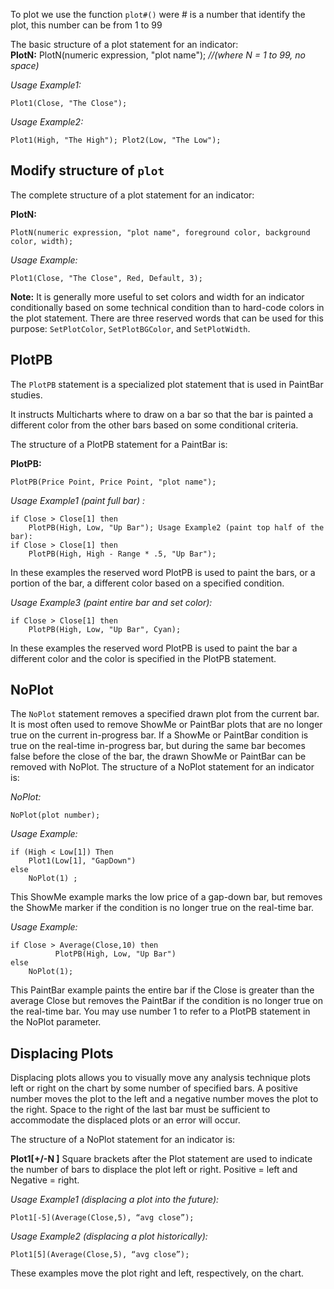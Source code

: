 To plot we use the function `plot#()` were # is a number that identify the plot, this number can be from 1 to 99

The basic structure of a plot statement for an indicator:  
**PlotN:** PlotN(numeric expression, "plot name"); *//(where N = 1 to 99, no space)*  

*Usage Example1:*  
```
Plot1(Close, "The Close");    
```

*Usage Example2:*  
```
Plot1(High, "The High"); Plot2(Low, "The Low");  
```

## Modify structure of `plot`

The complete structure of a plot statement for an indicator:  

**PlotN:** 
```
PlotN(numeric expression, "plot name", foreground color, background color, width);
```

*Usage Example:*  
```
Plot1(Close, "The Close", Red, Default, 3);
```

**Note:** It is generally more useful to set colors and width for an indicator conditionally based on some technical condition than to hard-code colors in the plot statement. There are three reserved words that can be used for this purpose: `SetPlotColor`, `SetPlotBGColor`, and `SetPlotWidth`.

## PlotPB
The `PlotPB` statement is a specialized plot statement that is used in PaintBar studies. 

It instructs Multicharts where to draw on a bar so that the bar is painted a different color from the other bars based on some conditional criteria. 

The structure of a PlotPB statement for a PaintBar is:

**PlotPB:** 
```
PlotPB(Price Point, Price Point, "plot name");
```

*Usage Example1 (paint full bar) :*
```
if Close > Close[1] then
    PlotPB(High, Low, "Up Bar"); Usage Example2 (paint top half of the bar):
if Close > Close[1] then
    PlotPB(High, High - Range * .5, "Up Bar");
```

In these examples the reserved word PlotPB is used to paint the bars, or a portion of the bar, a different color based on a specified condition.

*Usage Example3 (paint entire bar and set color):* 
```
if Close > Close[1] then
    PlotPB(High, Low, "Up Bar", Cyan);
```

In these examples the reserved word PlotPB is used to paint the bar a different color and the color is specified in the PlotPB statement.

## NoPlot

The `NoPlot` statement removes a specified drawn plot from the current bar. It is most often used to remove ShowMe or PaintBar plots that are no longer true on the current in-progress bar. If a ShowMe or PaintBar condition is true on the real-time in-progress bar, but during the same bar becomes false before the close of the bar, the drawn ShowMe or PaintBar can be removed with NoPlot.
The structure of a NoPlot statement for an indicator is: 

*NoPlot:* 
```
NoPlot(plot number);
```

*Usage Example:*   
```
if (High < Low[1]) Then
    Plot1(Low[1], "GapDown")
else
    NoPlot(1) ;
```

This ShowMe example marks the low price of a gap-down bar, but removes the ShowMe marker if the condition is no longer true on the real-time bar.

*Usage Example:*  

```
if Close > Average(Close,10) then
          PlotPB(High, Low, "Up Bar")
else
    NoPlot(1);
```

This PaintBar example paints the entire bar if the Close is greater than the average Close but removes the PaintBar if the condition is no longer true on the real-time bar. You may use number 1 to refer to a PlotPB statement in the NoPlot parameter.

## Displacing Plots

Displacing plots allows you to visually move any analysis technique plots left or right on the chart by some number of specified bars. A positive number moves the plot to the left and a negative number moves the plot to the right. Space to the right of the last bar must be sufficient to accommodate the displaced plots or an error will occur.
 
The structure of a NoPlot statement for an indicator is:

**Plot1[+/-N ]** Square brackets after the Plot statement are used to indicate the number of bars to displace the plot left or right. Positive = left and Negative = right.

*Usage Example1 (displacing a plot into the future):*   
```
Plot1[-5](Average(Close,5), “avg close”);
```

*Usage Example2 (displacing a plot historically):*  

```
Plot1[5](Average(Close,5), “avg close”);
```

These examples move the plot right and left, respectively, on the chart.